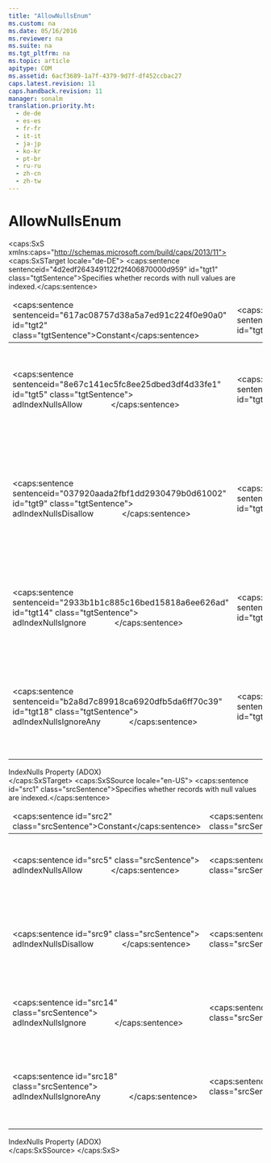 ```yaml
---
title: "AllowNullsEnum"
ms.custom: na
ms.date: 05/16/2016
ms.reviewer: na
ms.suite: na
ms.tgt_pltfrm: na
ms.topic: article
apitype: COM
ms.assetid: 6acf3689-1a7f-4379-9d7f-df452ccbac27
caps.latest.revision: 11
caps.handback.revision: 11
manager: sonalm
translation.priority.ht: 
  - de-de
  - es-es
  - fr-fr
  - it-it
  - ja-jp
  - ko-kr
  - pt-br
  - ru-ru
  - zh-cn
  - zh-tw
---
```

# AllowNullsEnum
<?xml version="1.0" encoding="utf-8"?>
<caps:SxS xmlns:caps="http://schemas.microsoft.com/build/caps/2013/11">
  <caps:SxSTarget locale="de-DE">
    <developerReferenceWithoutSyntaxDocument xsi:schemaLocation="http://ddue.schemas.microsoft.com/authoring/2003/5 http://dduestorage.blob.core.windows.net/ddueschema/developer.xsd" xmlns="http://ddue.schemas.microsoft.com/authoring/2003/5" xmlns:xlink="http://www.w3.org/1999/xlink" xmlns:xsi="http://www.w3.org/2001/XMLSchema-instance">
      <introduction>
        <para>
          <caps:sentence sentenceid="4d2edf2643491122f2f406870000d959" id="tgt1" class="tgtSentence">Specifies whether records with null values are indexed.</caps:sentence>
        </para>
      </introduction>
      <section>
        <content>
          <table>
            <thead>
              <tr>
                <TD>
                  <para>
                    <caps:sentence sentenceid="617ac08757d38a5a7ed91c224f0e90a0" id="tgt2" class="tgtSentence">Constant</caps:sentence>
                  </para>
                </TD>
                <TD>
                  <para>
                    <caps:sentence sentenceid="2063c1608d6e0baf80249c42e2be5804" id="tgt3" class="tgtSentence">Value</caps:sentence>
                  </para>
                </TD>
                <TD>
                  <para>
                    <caps:sentence sentenceid="67daf92c833c41c95db874e18fcb2786" id="tgt4" class="tgtSentence">Description</caps:sentence>
                  </para>
                </TD>
              </tr>
            </thead>
            <tbody>
              <tr>
                <TD>
                  <para>
                    <caps:sentence sentenceid="8e67c141ec5fc8ee25dbed3df4d33fe1" id="tgt5" class="tgtSentence">
                      <legacyBold>adIndexNullsAllow</legacyBold>             </caps:sentence>
                  </para>
                </TD>
                <TD>
                  <para>
                    <caps:sentence sentenceid="cfcd208495d565ef66e7dff9f98764da" id="tgt6" class="tgtSentence">0</caps:sentence>
                  </para>
                </TD>
                <TD>
                  <para>
                    <caps:sentence sentenceid="57eb342cf70b0ac1dd202ff3b85c7e0f" id="tgt7" class="tgtSentence">The index does allow entries in which the key columns are null.</caps:sentence>
                    <caps:sentence sentenceid="b6179781cdeb017ece58807707e35d98" id="tgt8" class="tgtSentence"> If a null value is entered in a key column, the entry is inserted into the index.</caps:sentence>
                  </para>
                </TD>
              </tr>
              <tr>
                <TD>
                  <para>
                    <caps:sentence sentenceid="037920aada2fbf1dd2930479b0d61002" id="tgt9" class="tgtSentence">
                      <legacyBold>adIndexNullsDisallow</legacyBold>             </caps:sentence>
                  </para>
                </TD>
                <TD>
                  <para>
                    <caps:sentence sentenceid="c4ca4238a0b923820dcc509a6f75849b" id="tgt10" class="tgtSentence">1</caps:sentence>
                  </para>
                </TD>
                <TD>
                  <para>
                    <caps:sentence sentenceid="f2519f5b2ce0ab7912c13b0af6ebf9f2" id="tgt11" class="tgtSentence">Default.</caps:sentence>
                    <caps:sentence sentenceid="1af612cb866df5a737abec114e0458e2" id="tgt12" class="tgtSentence"> The index does not allow entries in which the key columns are null.</caps:sentence>
                    <caps:sentence sentenceid="e65d8aaafc077684dc68b6ca4f102e5e" id="tgt13" class="tgtSentence"> If a null value is entered in a key column, an error will occur.</caps:sentence>
                  </para>
                </TD>
              </tr>
              <tr>
                <TD>
                  <para>
                    <caps:sentence sentenceid="2933b1b1c885c16bed15818a6ee626ad" id="tgt14" class="tgtSentence">
                      <legacyBold>adIndexNullsIgnore</legacyBold>             </caps:sentence>
                  </para>
                </TD>
                <TD>
                  <para>
                    <caps:sentence sentenceid="c81e728d9d4c2f636f067f89cc14862c" id="tgt15" class="tgtSentence">2</caps:sentence>
                  </para>
                </TD>
                <TD>
                  <para>
                    <caps:sentence sentenceid="9954cf0ec269288df6b7cbff18b344c0" id="tgt16" class="tgtSentence">The index does not insert entries containing null keys.</caps:sentence>
                    <caps:sentence sentenceid="ac88037f617883ad37fdc13054d3fefc" id="tgt17" class="tgtSentence"> If a null value is entered in a key column, the entry is ignored and no error occurs.</caps:sentence>
                  </para>
                </TD>
              </tr>
              <tr>
                <TD>
                  <para>
                    <caps:sentence sentenceid="b2a8d7c89918ca6920dfb5da6ff70c39" id="tgt18" class="tgtSentence">
                      <legacyBold>adIndexNullsIgnoreAny</legacyBold>             </caps:sentence>
                  </para>
                </TD>
                <TD>
                  <para>
                    <caps:sentence sentenceid="a87ff679a2f3e71d9181a67b7542122c" id="tgt19" class="tgtSentence">4</caps:sentence>
                  </para>
                </TD>
                <TD>
                  <para>
                    <caps:sentence sentenceid="b19a2165e4466ef179d4784f3a8bd0e0" id="tgt20" class="tgtSentence">The index does not insert entries where some key column has a null value.</caps:sentence>
                    <caps:sentence sentenceid="24ee1123a8706b03c57707738caaa259" id="tgt21" class="tgtSentence"> For an index having a multi-column key, if a null value is entered in some column, the entry is ignored and no error occurs.</caps:sentence>
                  </para>
                </TD>
              </tr>
            </tbody>
          </table>
        </content>
      </section>
      <section>
        <title>
          <caps:sentence sentenceid="2f342d3be839cc5b67ae0de7d404b8e6" id="tgt22" class="tgtSentence">Applies To</caps:sentence>
        </title>
        <content>
          <para>
            <link xlink:href="313b0bf7-3f37-4823-8fca-bd9c80e078a7">IndexNulls Property (ADOX)</link>
          </para>
        </content>
      </section>
      <relatedTopics></relatedTopics>
    </developerReferenceWithoutSyntaxDocument>
  </caps:SxSTarget>
  <caps:SxSSource locale="en-US">
    <developerReferenceWithoutSyntaxDocument xsi:schemaLocation="http://ddue.schemas.microsoft.com/authoring/2003/5 http://dduestorage.blob.core.windows.net/ddueschema/developer.xsd" xmlns="http://ddue.schemas.microsoft.com/authoring/2003/5" xmlns:xlink="http://www.w3.org/1999/xlink" xmlns:xsi="http://www.w3.org/2001/XMLSchema-instance">
      <introduction>
        <para>
          <caps:sentence id="src1" class="srcSentence">Specifies whether records with null values are indexed.</caps:sentence>
        </para>
      </introduction>
      <section>
        <content>
          <table>
            <thead>
              <tr>
                <TD>
                  <para>
                    <caps:sentence id="src2" class="srcSentence">Constant</caps:sentence>
                  </para>
                </TD>
                <TD>
                  <para>
                    <caps:sentence id="src3" class="srcSentence">Value</caps:sentence>
                  </para>
                </TD>
                <TD>
                  <para>
                    <caps:sentence id="src4" class="srcSentence">Description</caps:sentence>
                  </para>
                </TD>
              </tr>
            </thead>
            <tbody>
              <tr>
                <TD>
                  <para>
                    <caps:sentence id="src5" class="srcSentence">
                      <legacyBold>adIndexNullsAllow</legacyBold>             </caps:sentence>
                  </para>
                </TD>
                <TD>
                  <para>
                    <caps:sentence id="src6" class="srcSentence">0</caps:sentence>
                  </para>
                </TD>
                <TD>
                  <para>
                    <caps:sentence id="src7" class="srcSentence">The index does allow entries in which the key columns are null.</caps:sentence>
                    <caps:sentence id="src8" class="srcSentence"> If a null value is entered in a key column, the entry is inserted into the index.</caps:sentence>
                  </para>
                </TD>
              </tr>
              <tr>
                <TD>
                  <para>
                    <caps:sentence id="src9" class="srcSentence">
                      <legacyBold>adIndexNullsDisallow</legacyBold>             </caps:sentence>
                  </para>
                </TD>
                <TD>
                  <para>
                    <caps:sentence id="src10" class="srcSentence">1</caps:sentence>
                  </para>
                </TD>
                <TD>
                  <para>
                    <caps:sentence id="src11" class="srcSentence">Default.</caps:sentence>
                    <caps:sentence id="src12" class="srcSentence"> The index does not allow entries in which the key columns are null.</caps:sentence>
                    <caps:sentence id="src13" class="srcSentence"> If a null value is entered in a key column, an error will occur.</caps:sentence>
                  </para>
                </TD>
              </tr>
              <tr>
                <TD>
                  <para>
                    <caps:sentence id="src14" class="srcSentence">
                      <legacyBold>adIndexNullsIgnore</legacyBold>             </caps:sentence>
                  </para>
                </TD>
                <TD>
                  <para>
                    <caps:sentence id="src15" class="srcSentence">2</caps:sentence>
                  </para>
                </TD>
                <TD>
                  <para>
                    <caps:sentence id="src16" class="srcSentence">The index does not insert entries containing null keys.</caps:sentence>
                    <caps:sentence id="src17" class="srcSentence"> If a null value is entered in a key column, the entry is ignored and no error occurs.</caps:sentence>
                  </para>
                </TD>
              </tr>
              <tr>
                <TD>
                  <para>
                    <caps:sentence id="src18" class="srcSentence">
                      <legacyBold>adIndexNullsIgnoreAny</legacyBold>             </caps:sentence>
                  </para>
                </TD>
                <TD>
                  <para>
                    <caps:sentence id="src19" class="srcSentence">4</caps:sentence>
                  </para>
                </TD>
                <TD>
                  <para>
                    <caps:sentence id="src20" class="srcSentence">The index does not insert entries where some key column has a null value.</caps:sentence>
                    <caps:sentence id="src21" class="srcSentence"> For an index having a multi-column key, if a null value is entered in some column, the entry is ignored and no error occurs.</caps:sentence>
                  </para>
                </TD>
              </tr>
            </tbody>
          </table>
        </content>
      </section>
      <section>
        <title>
          <caps:sentence id="src22" class="srcSentence">Applies To</caps:sentence>
        </title>
        <content>
          <para>
            <link xlink:href="313b0bf7-3f37-4823-8fca-bd9c80e078a7">IndexNulls Property (ADOX)</link>
          </para>
        </content>
      </section>
      <relatedTopics></relatedTopics>
    </developerReferenceWithoutSyntaxDocument>
  </caps:SxSSource>
</caps:SxS>
